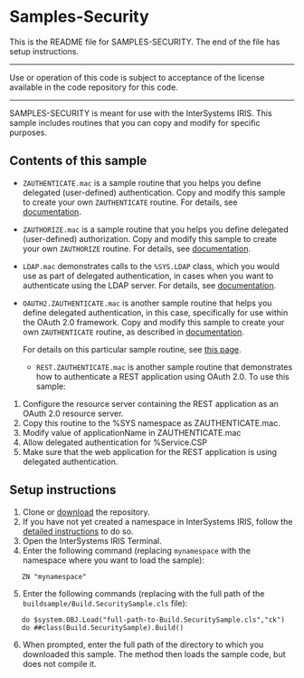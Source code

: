 # Samples-Security

This is the README file for SAMPLES-SECURITY. 
The end of the file has setup instructions.

---
Use or operation of this code is subject to acceptance of the license available in the code 
repository for this code.

---
SAMPLES-SECURITY is meant for use with the InterSystems IRIS. This sample includes
routines that you can copy and modify for specific purposes.

## Contents of this sample

* `ZAUTHENTICATE.mac` is a sample routine that you helps you define delegated (user-defined) 
  authentication. Copy and modify this sample to create your own `ZAUTHENTICATE`
  routine. For details, see [documentation](http://docs.intersystems.com/irislatest/csp/docbook/DocBook.UI.Page.cls?KEY=GCAS_delegated).

* `ZAUTHORIZE.mac` is a sample routine that you helps you define delegated (user-defined) 
  authorization. Copy and modify this sample to create your own `ZAUTHORIZE`
  routine. For details, see [documentation](http://docs.intersystems.com/irislatest/csp/docbook/DocBook.UI.Page.cls?KEY=GCAS_delegauthz).

* `LDAP.mac` demonstrates calls to the `%SYS.LDAP` class, which you would use as part of
  delegated authentication, in cases when you want to authenticate using the LDAP server.
  For details, see [documentation](http://docs.intersystems.com/irislatest/csp/docbook/DocBook.UI.Page.cls?KEY=GCAS_LDAP_overview).

* `OAUTH2.ZAUTHENTICATE.mac` is another sample routine that helps you define delegated 
  authentication, in this case, specifically for use within the OAuth 2.0 framework.
  Copy and modify this sample to create your own `ZAUTHENTICATE` routine, as described in [documentation](http://docs.intersystems.com/irislatest/csp/docbook/DocBook.UI.Page.cls?KEY=GOAUTH_client_delauthe).

  For details on this particular sample routine, see [this page](http://docs.intersystems.com/irislatest/csp/docbook/DocBook.UI.Page.cls?KEY=GOAUTH_client_delauthe_sampleroutine).
  
  *  `REST.ZAUTHENTICATE.mac` is another sample routine that demonstrates how to authenticate a REST application using OAuth 2.0. To use this sample:
1. Configure the resource server containing the REST application as an OAuth 2.0 resource server.
2. Copy this routine to the %SYS namespace as ZAUTHENTICATE.mac.
3. Modify value of applicationName in ZAUTHENTICATE.mac
4. Allow delegated authentication for %Service.CSP
5. Make sure that the web application for the REST application is using delegated authentication.


## Setup instructions

1. Clone or [download](http://docs.intersystems.com/irislatest/csp/docbook/DocBook.UI.Page.cls?KEY=asamples) the repository.
2. If you have not yet created a namespace in InterSystems IRIS, follow the [detailed instructions](http://docs.intersystems.com/irislatest/csp/docbook/DocBook.UI.Page.cls?KEY=ASAMPLES_createns) to do so.
3. Open the InterSystems IRIS Terminal.
4. Enter the following command (replacing `mynamespace` with the namespace where you want to load the sample):
```
   ZN "mynamespace"
```
5. Enter the following commands (replacing with the full path of the `buildsample/Build.SecuritySample.cls` file):
```
   do $system.OBJ.Load("full-path-to-Build.SecuritySample.cls","ck")
   do ##class(Build.SecuritySample).Build()
```
6. When prompted, enter the full path of the directory to which you downloaded this sample. The method then loads the sample code, but does not compile it.

